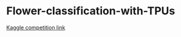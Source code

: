 # Flower-classification-with-TPUs

[Kaggle competition link](https://www.kaggle.com/c/flower-classification-with-tpus/)
